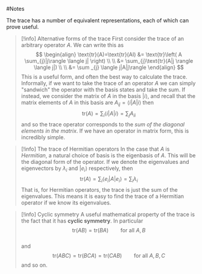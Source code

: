 #Notes 

The trace has a number of equivalent representations, each of which can prove useful. 


> [!info] Alternative forms of the trace
> First consider the trace of an arbitrary operator $A$. We can write this as$$
\begin{align}
\text{tr}(A)=\text{tr}(AI) &= \text{tr}\left( A \sum_{j}|j\rangle \langle  j| \right) \\
 \\
&= \sum_{j}\text{tr}(A|j \rangle \langle j|) \\
 \\
&= \sum _{j} \langle j|A|j\rangle 
\end{align}
$$This is a useful form, and often the best way to calculate the trace. Informally, if we want to take the trace of an operator $A$ we can simply "sandwich" the operator with the basis states and take the sum. 
If instead, we consider the matrix of $A$ in the basis $|i\rangle$, and recall that the matrix elements of $A$ in this basis are $A_{ij}=\langle i|A|i\rangle$ then $$
\text{tr}(A)=\sum_{i}\langle i|A|i\rangle =\sum_{j}A_{ii}$$
and so the trace operator corresponds to the *sum of the diagonal elements in the matrix*. If we have an operator in matrix form, this is incredibly simple. 


> [!info] The trace of Hermitian operators
> In the case that $A$ is *Hermitian*, a natural choice of basis is the eigenbasis of $A$. This will be the diagonal form of the operator. If we denote the eigenvalues and eigenvectors by $\lambda_{i}$ and $|e_{i}\rangle$ respectively, then $$
\text{tr} (A) =\sum_{i}\langle e_{i}|A|e_{i}\rangle =\sum_{i}\lambda_{i}$$
That is, for Hermitian operators, the trace is just the sum of the eigenvalues. This means it is easy to find the trace of a Hermitian operator if we know its eigenvalues.


> [!info] Cyclic symmetry
> A useful mathematical property of the trace is the fact that it has **cyclic symmetry**. In particular$$
\text{tr} (AB)=\text{tr} (BA) \qquad \text{for all }A,B$$\
and $$
\text{tr} (ABC)=\text{tr} (BCA)=\text{tr} (CAB) \qquad \text{for all }A, B, C$$
and so on.
